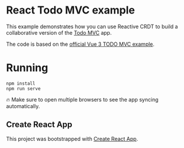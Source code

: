 # React Todo MVC example

This example demonstrates how you can use Reactive CRDT to build a collaborative version of the [Todo MVC](http://todomvc.com) app.

The code is based on the [official Vue 3 TODO MVC example](https://v3.vuejs.org/examples/todomvc.html).

# Running

    npm install
    npm run serve

🔥 Make sure to open multiple browsers to see the app syncing automatically.

## Create React App

This project was bootstrapped with [Create React App](https://github.com/facebook/create-react-app).
